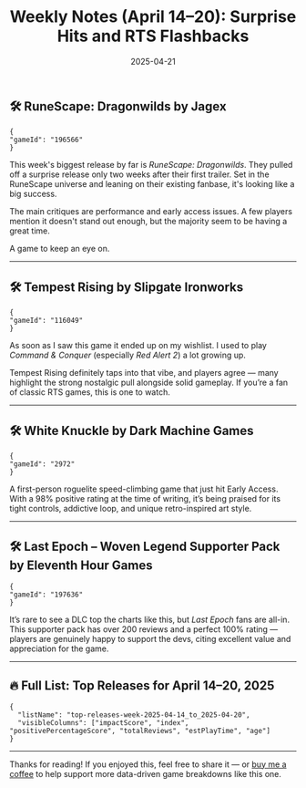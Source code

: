 ﻿---
title: "Weekly Notes (April 14–20): Surprise Hits and RTS Flashbacks"
slug: "weekly-notes-2025-04-14"
date: "2025-04-21"
description: "This week’s notes include RuneScape: Dragonwilds, a surprise DLC success, and a Command & Conquer throwback with Tempest Rising."
tags: ['Weekly Recap', 'Game Analysis', 'April 2025', 'RuneScape', 'Tempest Rising', 'Indie Games']
image: ""
---

## 🛠️ RuneScape: Dragonwilds by Jagex

```condensedgamecard
{
"gameId": "196566"
}
```

This week's biggest release by far is *RuneScape: Dragonwilds*. They pulled off a surprise release only two weeks after their first trailer.
Set in the RuneScape universe and leaning on their existing fanbase, it's looking like a big success.

The main critiques are performance and early access issues. A few players mention it doesn't stand out enough, but the majority seem to be having a great time.

A game to keep an eye on.

---

## 🛠️ Tempest Rising by Slipgate Ironworks

```condensedgamecard
{
"gameId": "116049"
}
```

As soon as I saw this game it ended up on my wishlist. I used to play *Command & Conquer* (especially *Red Alert 2*) a lot growing up.

Tempest Rising definitely taps into that vibe, and players agree — many highlight the strong nostalgic pull alongside solid gameplay. If you’re a fan of classic RTS games, this is one to watch.

---

## 🛠️ White Knuckle by Dark Machine Games

```condensedgamecard
{
"gameId": "2972"
}
```

A first-person roguelite speed-climbing game that just hit Early Access. With a 98% positive rating at the time of writing, it’s being praised for its tight controls, addictive loop, and unique retro-inspired art style.

---

## 🛠️ Last Epoch – Woven Legend Supporter Pack by Eleventh Hour Games

```condensedgamecard
{
"gameId": "197636"
}
```

It’s rare to see a DLC top the charts like this, but *Last Epoch* fans are all-in. This supporter pack has over 200 reviews and a perfect 100% rating — players are genuinely happy to support the devs, citing excellent value and appreciation for the game.

---

## 🔥 Full List: Top Releases for April 14–20, 2025

```customlist
{
  "listName": "top-releases-week-2025-04-14_to_2025-04-20",
  "visibleColumns": ["impactScore", "index", "positivePercentageScore", "totalReviews", "estPlayTime", "age"]
}
```

---

Thanks for reading! If you enjoyed this, feel free to share it — or [buy me a coffee](https://buymeacoffee.com/niklasnotes) to help support more data-driven game breakdowns like this one.
